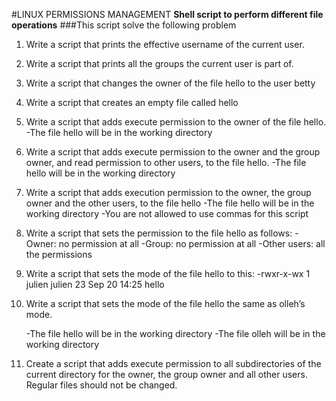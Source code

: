 #LINUX PERMISSIONS MANAGEMENT
**Shell script to perform different file operations**
###This script solve the following problem
1. Write a script that prints the effective username of the current user.
2. Write a script that prints all the groups the current user is part of.
3. Write a script that changes the owner of the file hello to the user betty
4. Write a script that creates an empty file called hello
5. Write a script that adds execute permission to the owner of the file hello.
	-The file hello will be in the working directory
6. Write a script that adds execute permission to the owner and the group owner, and read permission to other users, to the file hello.
	-The file hello will be in the working directory
7. Write a script that adds execution permission to the owner, the group owner and the other users, to the file hello
	-The file hello will be in the working directory
	-You are not allowed to use commas for this script

8. Write a script that sets the permission to the file hello as follows:
	-Owner: no permission at all
	-Group: no permission at all
	-Other users: all the permissions
9. Write a script that sets the mode of the file hello to this:
-rwxr-x-wx 1 julien julien 23 Sep 20 14:25 hello
10. Write a script that sets the mode of the file hello the same as olleh’s mode.

	-The file hello will be in the working directory
	-The file olleh will be in the working directory
11. Create a script that adds execute permission to all subdirectories of the current directory for the owner, the group owner and all other users. Regular files should not be changed.
